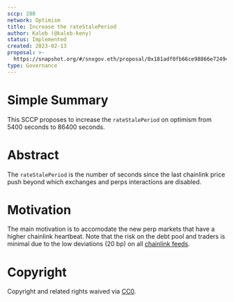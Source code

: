 ```yaml
---
sccp: 280
network: Optimism
title: Increase the rateStalePeriod
author: Kaleb (@kaleb-keny)
status: Implemented
created: 2023-02-13
proposal: >-
  https://snapshot.org/#/snxgov.eth/proposal/0x181adf0fb66ce98866e72494ce5a85426b5a7ebbe6c2f72d61aa76014eb5a205
type: Governance
---
```


# Simple Summary

This SCCP proposes to increase the `rateStalePeriod` on optimism from 5400 seconds to 86400 seconds.

# Abstract

The `rateStalePeriod` is the number of seconds since the last chainlink price push beyond which exchanges and perps interactions are disabled.

# Motivation

The main motivation is to accomodate the new perp markets that have a higher chainlink heartbeat. Note that the risk on the debt pool and traders is minimal due to the low deviations (20 bp) on all [chainlink feeds](https://docs.chain.link/data-feeds/price-feeds/addresses?network=optimism).

# Copyright

Copyright and related rights waived via [CC0](https://creativecommons.org/publicdomain/zero/1.0/).
